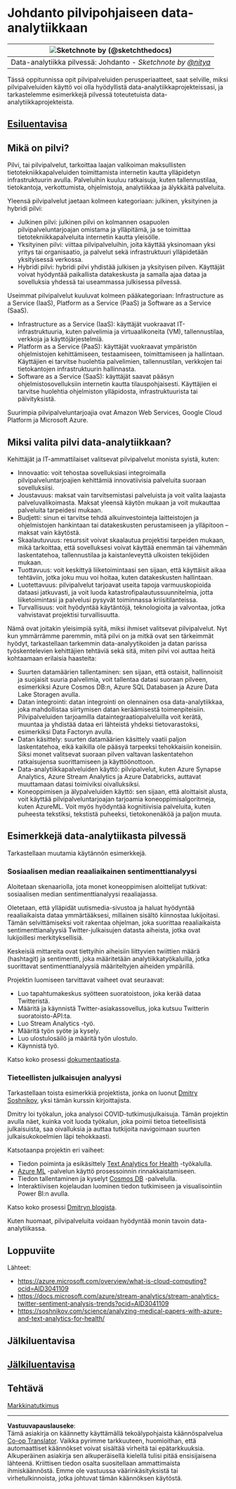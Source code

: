 <!--
CO_OP_TRANSLATOR_METADATA:
{
  "original_hash": "5f8e7cdefa096664ae86f795be571580",
  "translation_date": "2025-09-05T22:33:38+00:00",
  "source_file": "5-Data-Science-In-Cloud/17-Introduction/README.md",
  "language_code": "fi"
}
-->
# Johdanto pilvipohjaiseen data-analytiikkaan

|![ Sketchnote by [(@sketchthedocs)](https://sketchthedocs.dev) ](../../sketchnotes/17-DataScience-Cloud.png)|
|:---:|
| Data-analytiikka pilvessä: Johdanto - _Sketchnote by [@nitya](https://twitter.com/nitya)_ |

Tässä oppitunnissa opit pilvipalveluiden perusperiaatteet, saat selville, miksi pilvipalveluiden käyttö voi olla hyödyllistä data-analytiikkaprojekteissasi, ja tarkastelemme esimerkkejä pilvessä toteutetuista data-analytiikkaprojekteista.

## [Esiluentavisa](https://ff-quizzes.netlify.app/en/ds/quiz/32)

## Mikä on pilvi?

Pilvi, tai pilvipalvelut, tarkoittaa laajan valikoiman maksullisten tietotekniikkapalveluiden toimittamista internetin kautta ylläpidetyn infrastruktuurin avulla. Palveluihin kuuluu ratkaisuja, kuten tallennustilaa, tietokantoja, verkottumista, ohjelmistoja, analytiikkaa ja älykkäitä palveluita.

Yleensä pilvipalvelut jaetaan kolmeen kategoriaan: julkinen, yksityinen ja hybridi pilvi:

* Julkinen pilvi: julkinen pilvi on kolmannen osapuolen pilvipalveluntarjoajan omistama ja ylläpitämä, ja se toimittaa tietotekniikkapalveluita internetin kautta yleisölle.
* Yksityinen pilvi: viittaa pilvipalveluihin, joita käyttää yksinomaan yksi yritys tai organisaatio, ja palvelut sekä infrastruktuuri ylläpidetään yksityisessä verkossa.
* Hybridi pilvi: hybridi pilvi yhdistää julkisen ja yksityisen pilven. Käyttäjät voivat hyödyntää paikallista datakeskusta ja samalla ajaa dataa ja sovelluksia yhdessä tai useammassa julkisessa pilvessä.

Useimmat pilvipalvelut kuuluvat kolmeen pääkategoriaan: Infrastructure as a Service (IaaS), Platform as a Service (PaaS) ja Software as a Service (SaaS).

* Infrastructure as a Service (IaaS): käyttäjät vuokraavat IT-infrastruktuuria, kuten palvelimia ja virtuaalikoneita (VM), tallennustilaa, verkkoja ja käyttöjärjestelmiä.
* Platform as a Service (PaaS): käyttäjät vuokraavat ympäristön ohjelmistojen kehittämiseen, testaamiseen, toimittamiseen ja hallintaan. Käyttäjien ei tarvitse huolehtia palvelimien, tallennustilan, verkkojen tai tietokantojen infrastruktuurin hallinnasta.
* Software as a Service (SaaS): käyttäjät saavat pääsyn ohjelmistosovelluksiin internetin kautta tilauspohjaisesti. Käyttäjien ei tarvitse huolehtia ohjelmiston ylläpidosta, infrastruktuurista tai päivityksistä.

Suurimpia pilvipalveluntarjoajia ovat Amazon Web Services, Google Cloud Platform ja Microsoft Azure.

## Miksi valita pilvi data-analytiikkaan?

Kehittäjät ja IT-ammattilaiset valitsevat pilvipalvelut monista syistä, kuten:

* Innovaatio: voit tehostaa sovelluksiasi integroimalla pilvipalveluntarjoajien kehittämiä innovatiivisia palveluita suoraan sovelluksiisi.
* Joustavuus: maksat vain tarvitsemistasi palveluista ja voit valita laajasta palveluvalikoimasta. Maksat yleensä käytön mukaan ja voit mukauttaa palveluita tarpeidesi mukaan.
* Budjetti: sinun ei tarvitse tehdä alkuinvestointeja laitteistojen ja ohjelmistojen hankintaan tai datakeskusten perustamiseen ja ylläpitoon – maksat vain käytöstä.
* Skaalautuvuus: resurssit voivat skaalautua projektisi tarpeiden mukaan, mikä tarkoittaa, että sovelluksesi voivat käyttää enemmän tai vähemmän laskentatehoa, tallennustilaa ja kaistanleveyttä ulkoisten tekijöiden mukaan.
* Tuottavuus: voit keskittyä liiketoimintaasi sen sijaan, että käyttäisit aikaa tehtäviin, jotka joku muu voi hoitaa, kuten datakeskusten hallintaan.
* Luotettavuus: pilvipalvelut tarjoavat useita tapoja varmuuskopioida dataasi jatkuvasti, ja voit luoda katastrofipalautussuunnitelmia, jotta liiketoimintasi ja palvelusi pysyvät toiminnassa kriisitilanteissa.
* Turvallisuus: voit hyödyntää käytäntöjä, teknologioita ja valvontaa, jotka vahvistavat projektisi turvallisuutta.

Nämä ovat joitakin yleisimpiä syitä, miksi ihmiset valitsevat pilvipalvelut. Nyt kun ymmärrämme paremmin, mitä pilvi on ja mitkä ovat sen tärkeimmät hyödyt, tarkastellaan tarkemmin data-analyytikoiden ja datan parissa työskentelevien kehittäjien tehtäviä sekä sitä, miten pilvi voi auttaa heitä kohtaamaan erilaisia haasteita:

* Suurten datamäärien tallentaminen: sen sijaan, että ostaisit, hallinnoisit ja suojaisit suuria palvelimia, voit tallentaa datasi suoraan pilveen, esimerkiksi Azure Cosmos DB:n, Azure SQL Databasen ja Azure Data Lake Storagen avulla.
* Datan integrointi: datan integrointi on olennainen osa data-analytiikkaa, joka mahdollistaa siirtymisen datan keräämisestä toimenpiteisiin. Pilvipalveluiden tarjoamilla dataintegraatiopalveluilla voit kerätä, muuntaa ja yhdistää dataa eri lähteistä yhdeksi tietovarastoksi, esimerkiksi Data Factoryn avulla.
* Datan käsittely: suurten datamäärien käsittely vaatii paljon laskentatehoa, eikä kaikilla ole pääsyä tarpeeksi tehokkaisiin koneisiin. Siksi monet valitsevat suoraan pilven valtavan laskentatehon ratkaisujensa suorittamiseen ja käyttöönottoon.
* Data-analytiikkapalveluiden käyttö: pilvipalvelut, kuten Azure Synapse Analytics, Azure Stream Analytics ja Azure Databricks, auttavat muuttamaan datasi toimiviksi oivalluksiksi.
* Koneoppimisen ja älypalveluiden käyttö: sen sijaan, että aloittaisit alusta, voit käyttää pilvipalveluntarjoajan tarjoamia koneoppimisalgoritmeja, kuten AzureML. Voit myös hyödyntää kognitiivisia palveluita, kuten puheesta tekstiksi, tekstistä puheeksi, tietokonenäköä ja paljon muuta.

## Esimerkkejä data-analytiikasta pilvessä

Tarkastellaan muutamia käytännön esimerkkejä.

### Sosiaalisen median reaaliaikainen sentimenttianalyysi
Aloitetaan skenaariolla, jota monet koneoppimisen aloittelijat tutkivat: sosiaalisen median sentimenttianalyysi reaaliajassa.

Oletetaan, että ylläpidät uutismedia-sivustoa ja haluat hyödyntää reaaliaikaista dataa ymmärtääksesi, millainen sisältö kiinnostaa lukijoitasi. Tämän selvittämiseksi voit rakentaa ohjelman, joka suorittaa reaaliaikaista sentimenttianalyysiä Twitter-julkaisujen datasta aiheista, jotka ovat lukijoillesi merkityksellisiä.

Keskeisiä mittareita ovat tiettyihin aiheisiin liittyvien twiittien määrä (hashtagit) ja sentimentti, joka määritetään analytiikkatyökaluilla, jotka suorittavat sentimenttianalyysiä määriteltyjen aiheiden ympärillä.

Projektin luomiseen tarvittavat vaiheet ovat seuraavat:

* Luo tapahtumakeskus syötteen suoratoistoon, joka kerää dataa Twitteristä.
* Määritä ja käynnistä Twitter-asiakassovellus, joka kutsuu Twitterin suoratoisto-API:ta.
* Luo Stream Analytics -työ.
* Määritä työn syöte ja kysely.
* Luo ulostulosäilö ja määritä työn ulostulo.
* Käynnistä työ.

Katso koko prosessi [dokumentaatiosta](https://docs.microsoft.com/azure/stream-analytics/stream-analytics-twitter-sentiment-analysis-trends?WT.mc_id=academic-77958-bethanycheum&ocid=AID30411099).

### Tieteellisten julkaisujen analyysi
Tarkastellaan toista esimerkkiä projektista, jonka on luonut [Dmitry Soshnikov](http://soshnikov.com), yksi tämän kurssin kirjoittajista.

Dmitry loi työkalun, joka analysoi COVID-tutkimusjulkaisuja. Tämän projektin avulla näet, kuinka voit luoda työkalun, joka poimii tietoa tieteellisistä julkaisuista, saa oivalluksia ja auttaa tutkijoita navigoimaan suurten julkaisukokoelmien läpi tehokkaasti.

Katsotaanpa projektin eri vaiheet:

* Tiedon poiminta ja esikäsittely [Text Analytics for Health](https://docs.microsoft.com/azure/cognitive-services/text-analytics/how-tos/text-analytics-for-health?WT.mc_id=academic-77958-bethanycheum&ocid=AID3041109) -työkalulla.
* [Azure ML](https://azure.microsoft.com/services/machine-learning?WT.mc_id=academic-77958-bethanycheum&ocid=AID3041109) -palvelun käyttö prosessoinnin rinnakkaistamiseen.
* Tiedon tallentaminen ja kyselyt [Cosmos DB](https://azure.microsoft.com/services/cosmos-db?WT.mc_id=academic-77958-bethanycheum&ocid=AID3041109) -palvelulla.
* Interaktiivisen kojelaudan luominen tiedon tutkimiseen ja visualisointiin Power BI:n avulla.

Katso koko prosessi [Dmitryn blogista](https://soshnikov.com/science/analyzing-medical-papers-with-azure-and-text-analytics-for-health/).

Kuten huomaat, pilvipalveluita voidaan hyödyntää monin tavoin data-analytiikassa.

## Loppuviite

Lähteet:
* https://azure.microsoft.com/overview/what-is-cloud-computing?ocid=AID3041109  
* https://docs.microsoft.com/azure/stream-analytics/stream-analytics-twitter-sentiment-analysis-trends?ocid=AID3041109  
* https://soshnikov.com/science/analyzing-medical-papers-with-azure-and-text-analytics-for-health/  

## Jälkiluentavisa

## [Jälkiluentavisa](https://ff-quizzes.netlify.app/en/ds/quiz/33)

## Tehtävä

[Markkinatutkimus](assignment.md)

---

**Vastuuvapauslauseke**:  
Tämä asiakirja on käännetty käyttämällä tekoälypohjaista käännöspalvelua [Co-op Translator](https://github.com/Azure/co-op-translator). Vaikka pyrimme tarkkuuteen, huomioithan, että automaattiset käännökset voivat sisältää virheitä tai epätarkkuuksia. Alkuperäinen asiakirja sen alkuperäisellä kielellä tulisi pitää ensisijaisena lähteenä. Kriittisen tiedon osalta suositellaan ammattimaista ihmiskäännöstä. Emme ole vastuussa väärinkäsityksistä tai virhetulkinnoista, jotka johtuvat tämän käännöksen käytöstä.